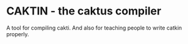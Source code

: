 # CAKTIN - the caktus compiler

A tool for compiling cakti. And also for teaching people to write catkin properly.
